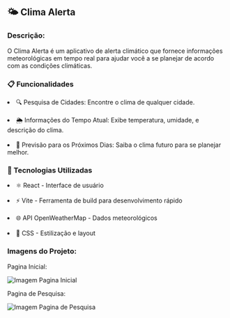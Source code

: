 ## 🌤️ Clima Alerta

<h3>Descrição:</h3>
<p>O Clima Alerta é um aplicativo de alerta climático que fornece informações meteorológicas em tempo real para ajudar você a se planejar de acordo com as condições climáticas.</p>

<h3>📋 Funcionalidades</h3>
<li>🔍 Pesquisa de Cidades: Encontre o clima de qualquer cidade.</li>
<br>
<li>🌦️ Informações do Tempo Atual: Exibe temperatura, umidade, e descrição do clima.</li>
<br>
<li>📆 Previsão para os Próximos Dias: Saiba o clima futuro para se planejar melhor.</li>

<h3>🚀 Tecnologias Utilizadas</h3>
<li>⚛️ React - Interface de usuário</li>
<br>
<li>⚡ Vite - Ferramenta de build para desenvolvimento rápido</li>
<br>
<li>🌐 API OpenWeatherMap - Dados meteorológicos</li>
<br>
<li>🎨 CSS - Estilização e layout</li>

<h3>Imagens do Projeto:</h3>

<p>Pagina Inicial:</p>

![Imagem Pagina Inicial](clima-alerta/images/pagina-inicial.png) 

<p>Pagina de Pesquisa:</p>

![Imagem Pagina de Pesquisa](clima-alerta/images/pagina-clima.png)
